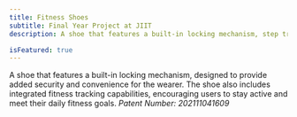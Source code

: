 ```yaml
---
title: Fitness Shoes
subtitle: Final Year Project at JIIT
description: A shoe that features a built-in locking mechanism, step tracking and more.

isFeatured: true
---
```


A shoe that features a built-in locking mechanism, designed to provide added security and convenience for the wearer. The shoe also includes integrated fitness tracking capabilities, encouraging users to stay active and meet their daily fitness goals. _Patent Number: 202111041609_
